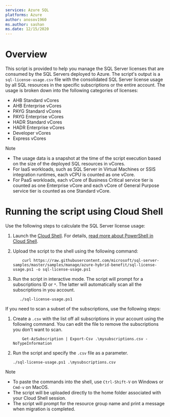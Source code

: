 ```yaml
---
services: Azure SQL
platforms: Azure
author: anosov1960
ms.author: sashan
ms.date: 12/15/2020
---
```


# Overview 

This script is provided to help you manage the SQL Server licenses that are consumed by the SQL Servers deployed to Azure. The script's output is a `sql-license-usage.csv` file with the consolidated SQL Server license usage by all SQL resources in the specific subscriptions or the entire account. The usage is broken down into the following categories of licenses:

- AHB Standard vCores
- AHB Enterprise vCores
- PAYG Standard vCores
- PAYG Enterprise vCores
- HADR Standard vCores
- HADR Enterprise vCores
- Developer vCores
- Express vCores

>[!NOTE]
> - The usage data is a snapshot at the time of the script execution based on the size of the deployed SQL resources in vCores.
> - For IaaS workloads, such as SQL Server in Virtual Machines or SSIS integration runtimes, each vCPU is counted as one vCore.
> - For PaaS workloads, each vCore of Business Critical service tier is counted as one Enterprise vCore and each vCore of General Purpose service tier is counted as one Standard vCore.


# Running the script using Cloud Shell

Use the following steps to calculate the SQL Server license usage:

1. Launch the [Cloud Shell](https://shell.azure.com/). For details, [read more about PowerShell in Cloud Shell](https://aka.ms/pscloudshell/docs).

2. Upload the script to the shell using the following command:

    ```console
        curl https://raw.githubusercontent.com/microsoft/sql-server-samples/master/samples/manage/azure-hybrid-benefit/sql-license-usage.ps1 -o sql-license-usage.ps1
    ```

3. Run the script in interactive mode. The script will prompt for a subscriptions ID or `*`. The latter will automatically scan all the subscriptions in you account.

    ```console
       ./sql-license-usage.ps1
    ```

If you need to scan a subset of the subscriptions, use the following steps:

1. Create a `.csv` with the list off all subscriptions in your account using the following command. You can edit the file to remove the subscriptions you don't want to scan.

    ```console
        Get-AzSubscription | Export-Csv .\mysubscriptions.csv -NoTypeInformation
    ```

2. Run the script and specify the `.csv` file as a parameter.
    ```console
   ./sql-license-usage.ps1 .\mysubscriptions.csv
    ```

> [!NOTE]
> - To paste the commands into the shell, use `Ctrl-Shift-V` on Windows or `Cmd-v` on MacOS.
> - The script will be uploaded directly to the home folder associated with your Cloud Shell session.
> - The script will prompt for the resource group name and print a message when migration is completed.

